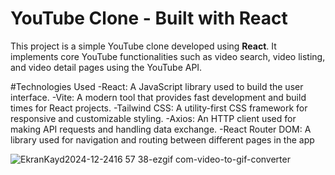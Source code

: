 # YouTube Clone - Built with React


This project is a simple YouTube clone developed using **React**. It implements core YouTube functionalities such as video search, video listing, and video detail pages using the YouTube API.



#Technologies Used
-React: A JavaScript library used to build the user interface.
-Vite: A modern tool that provides fast development and build times for React projects.
-Tailwind CSS: A utility-first CSS framework for responsive and customizable styling.
-Axios: An HTTP client used for making API requests and handling data exchange.
-React Router DOM: A library used for navigation and routing between different pages in the app


![EkranKayd2024-12-2416 57 38-ezgif com-video-to-gif-converter](https://github.com/user-attachments/assets/348a64ea-fa06-412e-b093-6f72fe3d3189)
